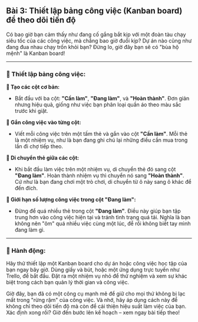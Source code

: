 ## Bài 3: Thiết lập bảng công việc (Kanban board) để theo dõi tiến độ

Có bao giờ bạn cảm thấy như đang cố gắng bắt kịp với một đoàn tàu chạy siêu tốc của các công việc, mà chẳng bao giờ đuổi kịp? Dự án nào cũng như đang đua nhau chạy trốn khỏi bạn? Đừng lo, giờ đây bạn sẽ có "bùa hộ mệnh" là Kanban board!

---

### 📌 Thiết lập bảng công việc:

**🔹 Tạo các cột cơ bản:**
- Bắt đầu với ba cột: **"Cần làm"**, **"Đang làm"**, và **"Hoàn thành"**. Đơn giản nhưng hiệu quả, giống như việc bạn phân loại quần áo theo màu sắc trước khi giặt.

**🔹 Gắn công việc vào từng cột:**
- Viết mỗi công việc trên một tấm thẻ và gắn vào cột **"Cần làm"**. Mỗi thẻ là một nhiệm vụ, như là bạn đang ghi chú lại những điều cần mua trong lần đi chợ tiếp theo.

**🔹 Di chuyển thẻ giữa các cột:**
- Khi bắt đầu làm việc trên một nhiệm vụ, di chuyển thẻ đó sang cột **"Đang làm"**. Hoàn thành nhiệm vụ thì chuyển nó sang **"Hoàn thành"**. Cứ như là bạn đang chơi một trò chơi, di chuyển từ ô này sang ô khác để đến đích.

**🔹 Giới hạn số lượng công việc trong cột "Đang làm":**
- Đừng để quá nhiều thẻ trong cột **"Đang làm"**. Điều này giúp bạn tập trung hơn vào công việc hiện tại và tránh tình trạng quá tải. Nghĩa là bạn không nên "ôm" quá nhiều việc cùng một lúc, để rồi không biết tay mình đang làm gì.

---

### 🚀 Hành động:

Hãy thử thiết lập một Kanban board cho dự án hoặc công việc học tập của bạn ngay bây giờ. Dùng giấy và bút, hoặc một ứng dụng trực tuyến như Trello, để bắt đầu. Đặt ra một nhiệm vụ nhỏ để thử nghiệm và xem sự khác biệt trong cách bạn quản lý thời gian và công việc.

Giờ đây, bạn đã có một công cụ mạnh mẽ để giữ cho mọi thứ không bị lạc mất trong "rừng rậm" của công việc. Và nhớ, hãy áp dụng cách này để không chỉ theo dõi tiến độ mà còn để cải thiện hiệu suất làm việc của bạn. Xác định xong rồi? Giờ đến bước lên kế hoạch – xem ngay bài tiếp theo!